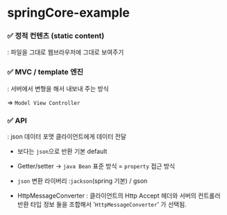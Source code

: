 # springCore-example

### ✅ 정적 컨텐츠 (static content)
: 파일을 그대로 웹브라우저에 그대로 보여주기 

### ✅  MVC / template 엔진 

: 서버에서 변형을 해서 내보내 주는 방식 

⇒ `Model View Controller`

### ✅  API
: json 데이터 포맷 클라이언트에게 데이터 전달
-  <xml> 보다는 `json`으로 반환 기본 default 
- Getter/setter → `java Bean` 표준 방식 = `property` 접근 방식
- `json` 변환 라이버리 :`jackson`(spring 기본)  / gson 

- HttpMessageConverter
    : 클라이언트의 Http Accept 헤더와 서버의 컨트롤러 반환 타입 정보 둘을 조합해서 '`HttpMessageConverter`' 가 선택됨.
